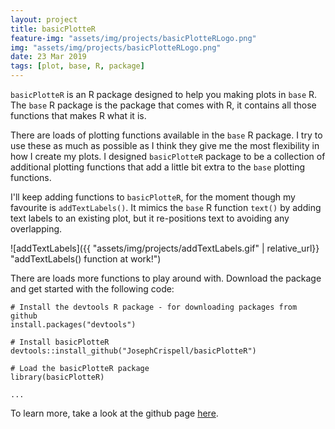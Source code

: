 ```yaml
---
layout: project
title: basicPlotteR
feature-img: "assets/img/projects/basicPlotteRLogo.png"
img: "assets/img/projects/basicPlotteRLogo.png"
date: 23 Mar 2019
tags: [plot, base, R, package]
---
```


`basicPlotteR` is an R package designed to help you making plots in `base` R. The `base` R package is the package that comes with R, it contains all those functions that makes R what it is.

There are loads of plotting functions available in the `base` R package. I try to use these as much as possible as I think they give me the most flexibility in how I create my plots. I designed `basicPlotteR` package to be a collection of additional plotting functions that add a little bit extra to the `base` plotting functions.

I'll keep adding functions to `basicPlotteR`, for the moment though my favourite is `addTextLabels()`. It mimics the `base` R function `text()` by adding text labels to an existing plot, but it re-positions text to avoiding any overlapping.

![addTextLabels]({{ "assets/img/projects/addTextLabels.gif" | relative_url}} "addTextLabels() function at work!")

There are loads more functions to play around with. Download the package and get started with the following code:

    # Install the devtools R package - for downloading packages from github
    install.packages("devtools")

    # Install basicPlotteR
    devtools::install_github("JosephCrispell/basicPlotteR")

    # Load the basicPlotteR package
    library(basicPlotteR)

    ...

To learn more, take a look at the github page [here](https://github.com/JosephCrispell/basicPlotteR).